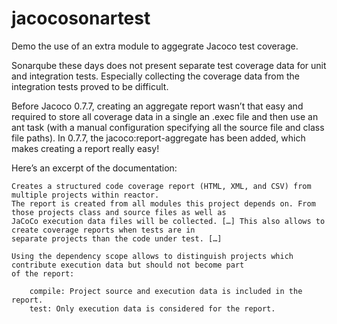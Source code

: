 # jacocosonartest
Demo the use of an extra module to aggegrate Jacoco test coverage.

Sonarqube these days does not present separate test coverage data for unit and integration tests. Especially collecting the 
coverage data from the integration tests proved to be difficult.

Before Jacoco 0.7.7, creating an aggregate report wasn’t that easy and required to store all coverage data in a single
an .exec file and then use an ant task (with a manual configuration specifying all the source file and class file paths). 
In 0.7.7, the jacoco:report-aggregate has been added, which makes creating a report really easy!

Here’s an excerpt of the documentation:

    Creates a structured code coverage report (HTML, XML, and CSV) from multiple projects within reactor. 
    The report is created from all modules this project depends on. From those projects class and source files as well as 
    JaCoCo execution data files will be collected. […] This also allows to create coverage reports when tests are in 
    separate projects than the code under test. […]

    Using the dependency scope allows to distinguish projects which contribute execution data but should not become part 
    of the report:

        compile: Project source and execution data is included in the report.
        test: Only execution data is considered for the report.

